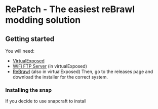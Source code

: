 # RePatch - The easiest reBrawl modding solution
## Getting started
You will need:
 - [VirtualExposed](https://github.com/android-hacker/VirtualXposed)
 - [WiFi FTP Server](https://play.google.com/store/apps/details?id=com.medhaapps.wififtpserver) (in virtualExposed)
 - [ReBrawl](https://rebrawl.gg/) (also in virtualExposed)
Then, go to the releases page and download the installer for the correct system.
### Installing the snap
If you decide to use snapcraft to install